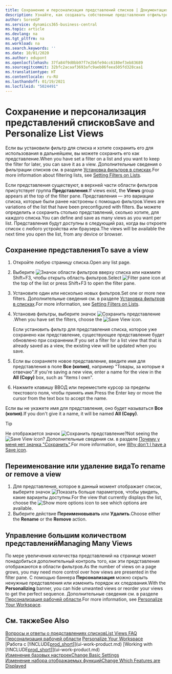 ```yaml
---
title: Сохранение и персонализация представлений списков | Документация Майкрософт
description: Узнайте, как создавать собственные представления отфильтрованных списков.
author: SorenGP
ms.service: dynamics365-business-central
ms.topic: article
ms.devlang: na
ms.tgt_pltfrm: na
ms.workload: na
ms.search.keywords: ''
ms.date: 10/01/2020
ms.author: edupont
ms.openlocfilehash: 37fa84f9d0bb97f7e2b6fe94cc6180ef3eb83689
ms.sourcegitcommit: 32bfc2acaaf3693afc9aeb86feea505fd328caa1
ms.translationtype: HT
ms.contentlocale: ru-RU
ms.lasthandoff: 01/19/2021
ms.locfileid: "5024491"
---
```

# <a name="save-and-personalize-list-views"></a><span data-ttu-id="ac024-103">Сохранение и персонализация представлений списков</span><span class="sxs-lookup"><span data-stu-id="ac024-103">Save and Personalize List Views</span></span>
<span data-ttu-id="ac024-104">Если вы установили фильтр для списка и хотите сохранить его для использования в дальнейшем, вы можете сохранить его как представление.</span><span class="sxs-lookup"><span data-stu-id="ac024-104">When you have set a filter on a list and you want to keep the filter for later, you can save it as a view.</span></span> <span data-ttu-id="ac024-105">Дополнительные сведения о фильтрации списков см. в разделе [Установка фильтров в списках](ui-enter-criteria-filters.md#setting-filters-on-lists).</span><span class="sxs-lookup"><span data-stu-id="ac024-105">For more information about filtering lists, see [Setting Filters on Lists](ui-enter-criteria-filters.md#setting-filters-on-lists).</span></span>

<span data-ttu-id="ac024-106">Если представления существуют, в верхней части области фильтров присутствует группа **Представления**.</span><span class="sxs-lookup"><span data-stu-id="ac024-106">If views exist, the **Views** group appears at the top of the filter pane.</span></span> <span data-ttu-id="ac024-107">Представления — это вариации списка, которые были ранее настроены с помощью фильтров.</span><span class="sxs-lookup"><span data-stu-id="ac024-107">Views are variations of the list that have been preconfigured with filters.</span></span> <span data-ttu-id="ac024-108">Вы можете определить и сохранить столько представлений, сколько хотите, для каждого списка.</span><span class="sxs-lookup"><span data-stu-id="ac024-108">You can define and save as many views as you want per list.</span></span> <span data-ttu-id="ac024-109">Представления будут доступны в следующий раз, когда вы откроете список с любого устройства или браузера.</span><span class="sxs-lookup"><span data-stu-id="ac024-109">The views will be available the next time you open the list, from any device or browser.</span></span>

## <a name="to-save-a-view"></a><span data-ttu-id="ac024-110">Сохранение представления</span><span class="sxs-lookup"><span data-stu-id="ac024-110">To save a view</span></span>
1. <span data-ttu-id="ac024-111">Откройте любую страницу списка.</span><span class="sxs-lookup"><span data-stu-id="ac024-111">Open any list page.</span></span>
2. <span data-ttu-id="ac024-112">Выберите ![Значок области фильтров](media/open-filter-pane-icon.png "Значок панели фильтра") вверху списка или нажмите Shift+F3, чтобы открыть область фильтров.</span><span class="sxs-lookup"><span data-stu-id="ac024-112">Select ![Filter pane icon](media/open-filter-pane-icon.png "Filter pane icon") at the top of the list or press Shift+F3 to open the filter pane.</span></span>
3. <span data-ttu-id="ac024-113">Установите один или несколько новых фильтров.</span><span class="sxs-lookup"><span data-stu-id="ac024-113">Set one or more new filters.</span></span> <span data-ttu-id="ac024-114">Дополнительные сведения см. в разделе [Установка фильтров в списках](ui-enter-criteria-filters.md#setting-filters-on-lists).</span><span class="sxs-lookup"><span data-stu-id="ac024-114">For more information, see [Setting Filters on Lists](ui-enter-criteria-filters.md#setting-filters-on-lists).</span></span>
4. <span data-ttu-id="ac024-115">Установив фильтры, выберите значок ![Сохранить представление](media/save_view_icon.png "Сохранить представление").</span><span class="sxs-lookup"><span data-stu-id="ac024-115">When you have set the filters, choose the ![Save View](media/save_view_icon.png "Save View") icon.</span></span>

    <span data-ttu-id="ac024-116">Если установить фильтр для представления списка, которое уже сохранено как представление, существующее представление будет обновлено при сохранении.</span><span class="sxs-lookup"><span data-stu-id="ac024-116">If you set a filter for a list view that that is already saved as a view, the existing view will be updated when you save.</span></span>
5. <span data-ttu-id="ac024-117">Если вы сохраняете новое представление, введите имя для представления в поле **Все (копия)**, например "Товары, за которые я отвечаю".</span><span class="sxs-lookup"><span data-stu-id="ac024-117">If you're saving a new view, enter a name for the view in the **All (Copy)** box, such as "Items I own".</span></span>
6. <span data-ttu-id="ac024-118">Нажмите клавишу ВВОД или переместите курсор за пределы текстового поля, чтобы принять имя.</span><span class="sxs-lookup"><span data-stu-id="ac024-118">Press the Enter key or move the cursor from the text box to accept the name.</span></span>

<span data-ttu-id="ac024-119">Если вы не укажете имя для представления, оно будет называться **Все (копия)**.</span><span class="sxs-lookup"><span data-stu-id="ac024-119">If you don't give it a name, it will be named **All (Copy)**.</span></span>

> [!TIP]
> <span data-ttu-id="ac024-120">Не отображается значок ![Сохранить представление](media/save_view_icon.png "Сохранить представление")?</span><span class="sxs-lookup"><span data-stu-id="ac024-120">Not seeing the ![Save View](media/save_view_icon.png "Save View") icon?</span></span> <span data-ttu-id="ac024-121">Дополнительные сведения см. в разделе [Почему у меня нет значка "Сохранить"](ui-views-faq.md#save).</span><span class="sxs-lookup"><span data-stu-id="ac024-121">For more information, see [Why don't I have a Save icon](ui-views-faq.md#save).</span></span>

## <a name="to-rename-or-remove-a-view"></a><span data-ttu-id="ac024-122">Переименование или удаление вида</span><span class="sxs-lookup"><span data-stu-id="ac024-122">To rename or remove a view</span></span>
1. <span data-ttu-id="ac024-123">Для представления, которое в данный момент отображает список, выберите значок ![Показать больше параметров](media/show-more-options-icon.png "Показать больше параметров"), чтобы увидеть, какие варианты доступны.</span><span class="sxs-lookup"><span data-stu-id="ac024-123">For the view that currently displays the list, choose the ![Show more options](media/show-more-options-icon.png "Show more options") icon to see which options are available.</span></span>
2. <span data-ttu-id="ac024-124">Выберите действие **Переименовывать** или **Удалить**.</span><span class="sxs-lookup"><span data-stu-id="ac024-124">Choose either the **Rename** or the **Remove** action.</span></span>

## <a name="managing-many-views"></a><span data-ttu-id="ac024-125">Управление большим количеством представлений</span><span class="sxs-lookup"><span data-stu-id="ac024-125">Managing Many Views</span></span>
<span data-ttu-id="ac024-126">По мере увеличения количества представлений на странице может понадобиться дополнительный контроль того, как эти представления отображаются в области фильтров.</span><span class="sxs-lookup"><span data-stu-id="ac024-126">As the number of views on a page grows, you may need more control over how views are presented in the filter pane.</span></span> <span data-ttu-id="ac024-127">С помощью баннера **Персонализация** можно скрыть ненужные представления или изменить порядок их следования.</span><span class="sxs-lookup"><span data-stu-id="ac024-127">With the **Personalizing** banner, you can hide unwanted views or reorder your views to get the perfect sequence.</span></span> <span data-ttu-id="ac024-128">Дополнительные сведения см. в разделе [Персонализация рабочей области](ui-personalization-user.md).</span><span class="sxs-lookup"><span data-stu-id="ac024-128">For more information, see [Personalize Your Workspace](ui-personalization-user.md).</span></span>

## <a name="see-also"></a><span data-ttu-id="ac024-129">См. также</span><span class="sxs-lookup"><span data-stu-id="ac024-129">See Also</span></span>
[<span data-ttu-id="ac024-130">Вопросы и ответы о представлениях списков</span><span class="sxs-lookup"><span data-stu-id="ac024-130">List Views FAQ</span></span>](ui-views-faq.md)  
<span data-ttu-id="ac024-131">[Персонализация рабочей области](ui-personalization-user.md)  </span><span class="sxs-lookup"><span data-stu-id="ac024-131">[Personalize Your Workspace](ui-personalization-user.md)  </span></span>  
<span data-ttu-id="ac024-132">[Работа с [!INCLUDE[prod_short](includes/prod_short.md)]](ui-work-product.md)  </span><span class="sxs-lookup"><span data-stu-id="ac024-132">[Working with [!INCLUDE[prod_short](includes/prod_short.md)]](ui-work-product.md)  </span></span>  
[<span data-ttu-id="ac024-133">Изменение базовых настроек</span><span class="sxs-lookup"><span data-stu-id="ac024-133">Change Basic Settings</span></span>](ui-change-basic-settings.md)  
[<span data-ttu-id="ac024-134">Изменение набора отображаемых функций</span><span class="sxs-lookup"><span data-stu-id="ac024-134">Change Which Features are Displayed</span></span>](ui-experiences.md)  
